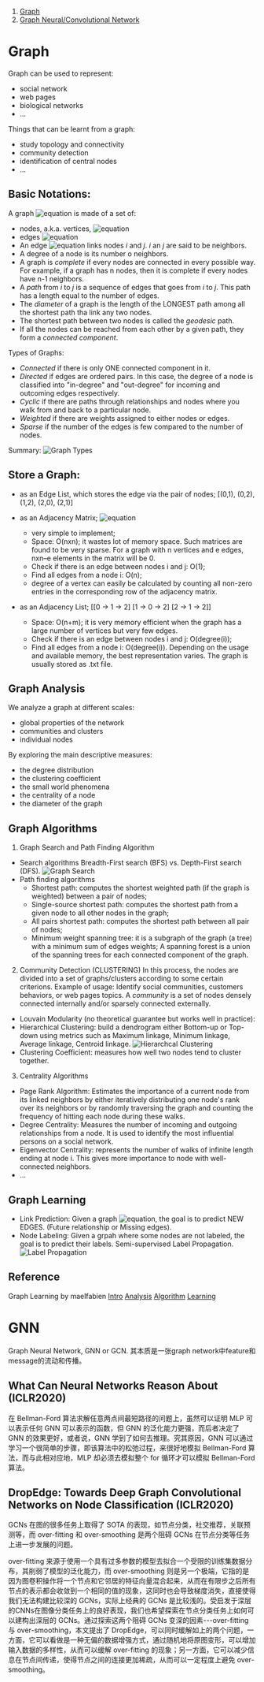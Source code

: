 1. [Graph](#Graph)
1. [Graph Neural/Convolutional Network](#GNN)

# Graph
Graph can be used to represent:
* social network
* web pages
* biological networks
* ...

Things that can be learnt from a graph:
* study topology and connectivity
* community detection
* identification of central nodes
* ...

## Basic Notations:
A graph ![equation](http://www.sciweavers.org/tex2img.php?eq=G%3D%28V%2C%20E%29&bc=White&fc=Black&im=jpg&fs=12&ff=arev&edit=0[/img]) is made of a set of:
* nodes, a.k.a. vertices, ![equation](http://www.sciweavers.org/tex2img.php?eq=V%3D1%2C%20...%2C%20n&bc=White&fc=Black&im=jpg&fs=12&ff=arev&edit=0[/img])
* edges ![equation](http://www.sciweavers.org/tex2img.php?eq=E%20%5Csubseteq%20V%20%5Ctimes%20V&bc=White&fc=Black&im=jpg&fs=12&ff=arev&edit=0[/img])
* An edge ![equation](http://www.sciweavers.org/tex2img.php?eq=%28i%2C%20j%29%20%5Cin%20E&bc=White&fc=Black&im=jpg&fs=12&ff=arev&edit=0[/img]) links nodes *i* and *j*. *i* an *j* are said to be neighbors.
* A degree of a node is its number o neighbors.
* A graph is *complete* if every nodes are connected in every possible way. For example, if a graph has n nodes, then it is complete if every nodes have n-1 neighbors.
* A *path* from *i* to *j* is a sequence of edges that goes from *i* to *j*. This path has a length equal to the number of edges.
* The *diameter* of a graph is the length of the LONGEST path among all the shortest path tha link any two nodes.
* The shortest path between two nodes is called the *geodesic* path.
* If all the nodes can be reached from each other by a given path, they form a *connected component*.

Types of Graphs:
* *Connected* if there is only ONE connected component in it.
* *Directed* if edges are ordered pairs. In this case, the degree of a node is classified into "in-degree" and "out-degree" for incoming and outcoming edges respectively.
* *Cyclic* if there are paths through relationships and nodes where you walk from and back to a particular node.
* *Weighted* if there are weights assigned to either nodes or edges.
* *Sparse* if the number of the edges is few compared to the number of nodes. 

Summary:
![Graph Types](graph_types.png)
## Store a Graph:
* as an Edge List, which stores the edge via the pair of nodes;
[(0,1), (0,2), (1,2), (2,0), (2,1)]

* as an Adjacency Matrix;
![equation](http://www.sciweavers.org/tex2img.php?eq=%20%5Cbegin%7Bbmatrix%7D0%20%26%201%20%26%201%20%5C%5C%201%20%26%200%20%26%201%20%5C%5C%201%20%26%201%20%26%200%20%5Cend%7Bbmatrix%7D%20&bc=White&fc=Black&im=jpg&fs=12&ff=arev&edit=0[/img])
    * very simple to implement;
    * Space: O(nxn); it wastes lot of memory space. Such matrices are found to be very sparse. For a graph with n vertices and e edges, nxn–e elements in the matrix will be 0.
    * Check if there is an edge between nodes i and j: O(1);
    * Find all edges from a node i: O(n);
    * degree of a vertex can easily be calculated by counting all non-zero entries in the corresponding row of the adjacency matrix.

* as an Adjacency List;
[[0 -> 1 -> 2]
[1 -> 0 -> 2]
[2 -> 1 -> 2]]
    * Space: O(n+m); it is very memory efficient when the graph has a large number of vertices but very few edges.
    * Check if there is an edge between nodes i and j: O(degree(i));
    * Find all edges from a node i: O(degree(i)).
Depending on the usage and available memory, the best representation varies. The graph is usually stored as .txt file.

## Graph Analysis
We analyze a graph at different scales:
* global properties of the network
* communities and clusters
* individual nodes

By exploring the main descriptive measures:
* the degree distribution
* the clustering coefficient
* the small world phenomena
* the centrality of a node
* the diameter of the graph

## Graph Algorithms
1. Graph Search and Path Finding Algorithm
* Search algorithms
    Breadth-First search (BFS) vs. Depth-First search (DFS).
    ![Graph Search](graph_search.png)
* Path finding algorithms
    * Shortest path: computes the shortest weighted path (if the graph is weighted) between a pair of nodes;
    * Single-source shortest path: computes the shortest path from a given node to all other nodes in the graph;
    * All pairs shortest path: computes the shortest path between all pair of nodes;
    * Minimum weight spanning tree: it is a subgraph of the graph (a tree) with a minimum sum of edges weights; A spanning forest is a union of the spanning trees for each connected component of the graph.
2. Community Detection (CLUSTERING)
In this process, the nodes are divided into a set of graphs/clusters according to some certain criterions. Example of usage: Identify social communities, customers behaviors, or web pages topics. A *community* is a set of nodes densely connected internally and/or sparsely connected externally.
* Louvain Modularity (no theoretical guarantee but works well in practice):
* Hierarchical Clustering: build a dendrogram either Bottom-up or Top-down using metrics such as Maximum linkage, Minimum linkage, Average linkage, Centroid linkage.
![Hierarchcal Clustering](dendrogram.png)
* Clustering Coefficient: measures how well two nodes tend to cluster together.
3. Centrality Algorithms
* Page Rank Algorithm: Estimates the importance of a current node from its linked neighbors by either iteratively distributing one node's rank over its neighbors or by randomly traversing the graph and counting the frequency of hitting each node during these walks.
* Degree Centrality: Measures the number of incoming and outgoing relationships from a node. It is used to identify the most influential persons on a social network.
* Eigenvector Centrality: represents the number of walks of infinite length ending at node i. This gives more importance to node with well-connected neighbors.
* ...

## Graph Learning
* Link Prediction:
Given a graph ![equation](http://www.sciweavers.org/tex2img.php?eq=G%3D%28V%2C%20E%29&bc=White&fc=Black&im=jpg&fs=12&ff=arev&edit=0[/img]), the goal is to predict NEW EDGES. (Future relationship or Missing edges).
* Node Labeling:
Given a grpah where some nodes are not labeled, the goal is to predict their labels. Semi-supervised Label Propagation.
![Label Propagation](label_propagation.png)

## Reference
Graph Learning by maelfabien [Intro](https://maelfabien.github.io/machinelearning/graph_1/) [Analysis](https://maelfabien.github.io/machinelearning/graph_2/) [Algorithm](https://maelfabien.github.io/machinelearning/graph_3/) [Learning](https://maelfabien.github.io/machinelearning/graph_4/)

# GNN
Graph Neural Network, GNN or GCN.
其本质是一张graph network中feature和message的流动和传播。

## What Can Neural Networks Reason About (ICLR2020)
在 Bellman-Ford 算法求解任意两点间最短路径的问题上，虽然可以证明 MLP 可以表示任何 GNN 可以表示的函数，但 GNN 的泛化能力更强，而后者决定了 GNN 的效果更好，或者说，GNN 学到了如何去推理。究其原因，GNN 可以通过学习一个很简单的步骤，即该算法中的松弛过程，来很好地模拟 Bellman-Ford 算法，而与此相对应地，MLP 却必须去模拟整个 for 循环才可以模拟 Bellman-Ford 算法。

## DropEdge: Towards Deep Graph Convolutional Networks on Node Classification (ICLR2020)
GCNs 在图的很多任务上取得了 SOTA 的表现，如节点分类，社交推荐，关联预测等，而 over-fitting 和 over-smoothing 是两个阻碍 GCNs 在节点分类等任务上进一步发展的问题。

over-fitting 来源于使用一个具有过多参数的模型去拟合一个受限的训练集数据分布，其削弱了模型的泛化能力，而 over-smoothing 则是另一个极端，它指的是因为图卷积操作将一个节点和它邻居的特征向量混合起来，从而在有限步之后所有节点的表示都会收敛到一个相同的值的现象，这同时也会导致梯度消失，直接使得我们无法构建比较深的 GCNs，实际上经典的 GCNs 是比较浅的。受启发于深层的CNNs在图像分类任务上的良好表现，我们也希望探索在节点分类任务上如何可以建构出深层的 GCNs。通过探索这两个阻碍 GCNs 变深的因素---over-fitting 与 over-smoothing，本文提出了 DropEdge，可以同时缓解如上的两个问题，一方面，它可以看做是一种无偏的数据增强方式，通过随机地将原图变形，可以增加输入数据的多样性，从而可以缓解 over-fitting 的现象；另一方面，它可以减少信息在节点间传递，使得节点之间的连接更加稀疏，从而可以一定程度上避免 over-smoothing。
